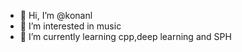 - 👋 Hi, I’m @konanl
- 👀 I’m interested in music
- 🌱 I’m currently learning cpp,deep learning and SPH

<!---
konanl/konanl is a ✨ special ✨ repository because its `README.md` (this file) appears on your GitHub profile.
You can click the Preview link to take a look at your changes.
--->
